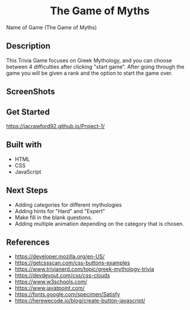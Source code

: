 <h1 align="center">The Game of Myths</h1>

Name of Game (The Game of Myths)

## Description
This Trivia Game focuses on Greek Mythology, and you can choose between 4 difficulties after clicking "start game". After going through the game you will be given a rank and the option to start the game over.

## ScreenShots

## Get Started
https://jacrawford92.github.io/Project-1/

## Built with
- HTML
- CSS
- JavaScript

## Next Steps
- Adding categories for different mythologies
- Adding hints for "Hard" and "Expert"
- Make fill in the blank questions.
- Adding multiple animation depending on the category that is chosen.

## References 
- https://developer.mozilla.org/en-US/
- https://getcssscan.com/css-buttons-examples
- https://www.trivianerd.com/topic/greek-mythology-trivia
- https://devdevout.com/css/css-clouds
- https://www.w3schools.com/
- https://www.javatpoint.com/
- https://fonts.google.com/specimen/Satisfy
- https://herewecode.io/blog/create-button-javascript/
